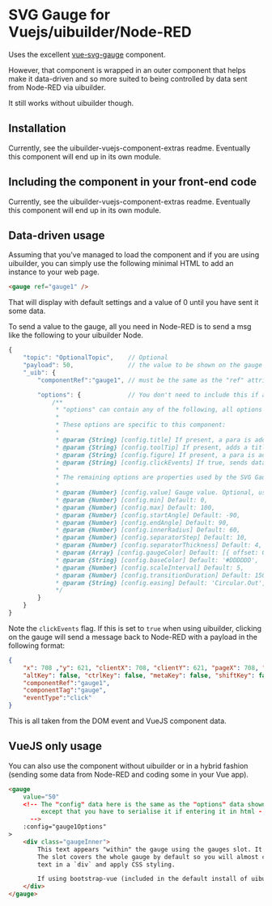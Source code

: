 # SVG Gauge for Vuejs/uibuilder/Node-RED

Uses the excellent [vue-svg-gauge](https://github.com/hellocomet/vue-svg-gauge) component.

However, that component is wrapped in an outer component that helps make it data-driven
and so more suited to being controlled by data sent from Node-RED via uibuilder.

It still works without uibuilder though.

## Installation

Currently, see the uibuilder-vuejs-component-extras readme. Eventually this component will
end up in its own module.

## Including the component in your front-end code

Currently, see the uibuilder-vuejs-component-extras readme. Eventually this component will
end up in its own module.

## Data-driven usage

Assuming that you've managed to load the component and if you are using uibuilder, 
you can simply use the following minimal HTML to add an instance to your web page.

```html
<gauge ref="gauge1" />
```
That will display with default settings and a value of 0 until you have sent it some data.

To send a value to the gauge, all you need in Node-RED is to send a msg like the following to your uibuilder Node.

```javascript
{
    "topic": "OptionalTopic",    // Optional
    "payload": 50,               // the value to be shown on the gauge
    "_uib": {
        "componentRef":"gauge1", // must be the same as the "ref" attribute in your HTML

        "options": {             // You don't need to include this if all you are sending is the value
            /**
             * "options" can contain any of the following, all options are optional:
             *
             * These options are specific to this component:
             *
             * @param {String} [config.title] If present, a para is added above the chart. Default: 'uibuilder Gauge',
             * @param {String} [config.toolTip] If present, adds a title tooltip to the outer element. Default: undefined,
             * @param {String} [config.figure] If present, a para is added below the chart. Default: undefined,
             * @param {String} [config.clickEvents] If true, sends data back to uibuilder if clicked. Default: false,
             *
             * The remaining options are properties used by the SVG Gauge component:
             * 
             * @param {Number} [config.value] Gauge value. Optional, use main value prop normally. Default: 0
             * @param {Number} [config.min] Default: 0,
             * @param {Number} [config.max] Default: 100,
             * @param {Number} [config.startAngle] Default: -90,
             * @param {Number} [config.endAngle] Default: 90,
             * @param {Number} [config.innerRadius] Default: 60,
             * @param {Number} [config.separatorStep] Default: 10,
             * @param {Number} [config.separatorThickness] Default: 4,
             * @param {Array} [config.gaugeColor] Default: [{ offset: 0, color: '#347AB0' }, { offset: 100, color: '#8CDFAD' }],
             * @param {String} [config.baseColor] Default: '#DDDDDD',
             * @param {Number} [config.scaleInterval] Default: 5,
             * @param {Number} [config.transitionDuration] Default: 1500,
             * @param {String} [config.easing] Default: 'Circular.Out', @see https://github.com/tweenjs/tween.js/
             */
        }
    }
}
```

Note the `clickEvents` flag. If this is set to `true` when using uibuilder, clicking on the gauge will send a message back to Node-RED with a payload in the following format:

```json
{
    "x": 708 ,"y": 621, "clientX": 708, "clientY": 621, "pageX": 708, "pageY": 621, "offsetX": 412, "offsetY": 84, "layerX": 432, "layerY": 144, "screenX": 708, "screenY": 724,
    "altKey": false, "ctrlKey": false, "metaKey": false, "shiftKey": false,
    "componentRef":"gauge1",
    "componentTag":"gauge",
    "eventType":"click"
}
```

This is all taken from the DOM event and VueJS component data.

## VueJS only usage

You can also use the component without uibuilder or in a hybrid fashion (sending some data from Node-RED and coding some in your Vue app).

```html
<gauge
    value="50"
    <!-- The "config" data here is the same as the "options" data shown above 
         except that you have to serialise it if entering it in html - better to pass it from a data object
      -->
    :config="gauge1Options" 
>
    <div class="gaugeInner">
        This text appears "within" the gauge using the gauges slot. It is obviously optional.
        The slot covers the whole gauge by default so you will almost certainly want to wrap
        text in a `div` and apply CSS styling.

        If using bootstrap-vue (included in the default install of uibuilder), you can use bootstrap styling and bootstrap-vue components.
    </div>
</gauge>
```